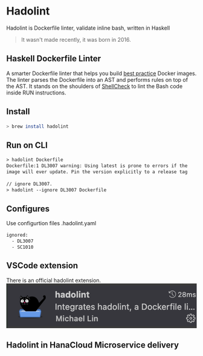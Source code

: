 # Hadolint

Hadolint is Dockerfile linter, validate inline bash, written in Haskell

> It wasn't made recently, it was born in 2016.

## Haskell Dockerfile Linter

A smarter Dockerfile linter that helps you build [best practice](https://docs.docker.com/develop/develop-images/dockerfile_best-practices/) Docker images. The linter parses the Dockerfile into an AST and performs rules on top of the AST. It stands on the shoulders of [ShellCheck](https://github.com/koalaman/shellcheck) to lint the Bash code inside RUN instructions.

## Install

```bash
> brew install hadolint
```

## Run on CLI

```
> hadolint Dockerfile
Dockerfile:1 DL3007 warning: Using latest is prone to errors if the image will ever update. Pin the version explicitly to a release tag

// ignore DL3007.
> hadolint --ignore DL3007 Dockerfile
```

## Configures
Use configurtion files .hadolint.yaml
```
ignored:
  - DL3007
  - SC1010
```

## VSCode extension

There is an official hadolint extension. 
![](./hadolint_extension.png)

## Hadolint in HanaCloud Microservice delivery